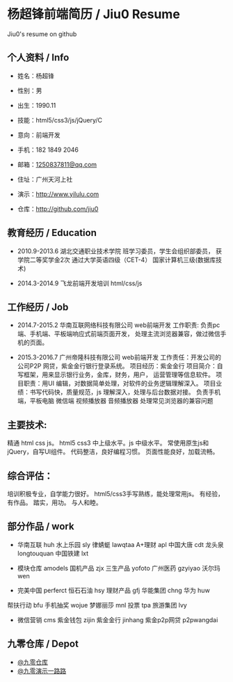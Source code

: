 # 杨超锋前端简历 / Jiu0 Resume
Jiu0's resume on github



## 个人资料 / Info


* 姓名：杨超锋
* 性别：男
* 出生：1990.11
* 技能：html5/css3/js/jQuery/C
* 意向：前端开发
* 手机：182 1849 2046
* 邮箱：1250837811@qq.com
* 住址：广州天河上社

* 演示：http://www.yilulu.com
* 仓库：http://github.com/jiu0



## 教育经历 / Education


* 2010.9-2013.6 湖北交通职业技术学院 
班学习委员，学生会组织部委员， 
获学院二等奖学金2次 
通过大学英语四级（CET-4） 
国家计算机三级(数据库技术)

* 2014.3-2014.9 飞龙前端开发培训 html/css/js



## 工作经历 / Job


* 2014.7-2015.2 华南互联网络科技有限公司  web前端开发
工作职责: 负责pc端、手机端、平板端响应式前端页面开发，
处理主流浏览器兼容，做过微信手机的页面。

* 2015.3-2016.7  广州帝隆科技有限公司   web前端开发
工作责任：开发公司的公司P2P 网贷，紫金金行银行登录系统。
项目经历：紫金金行
项目简介：自写框架，用来显示银行业务，金库，财务，用户，
运营管理等信息软件。
项目职责：用UI 编辑，对数据简单处理，对软件的业务逻辑理解深入。
项目业绩：书写代码快，质量规范，js 理解深入，处理与后台数据对接。
负责手机端，平板电脑 微信端 视频播放器 音频播放器
处理常见浏览器的兼容问题



## 主要技术: 
精通 html css js。
html5 css3 中上级水平。js 中级水平。
常使用原生js和jQuery，自写UI组件。
代码整洁，良好编程习惯。
页面性能良好，加载流畅。


## 综合评估：
培训积极专业，自学能力很好。
html5/css3手写熟练，能处理常用js。
有经验，有作品。
踏实，用功。
与人和睦。



## 部分作品 / work


* 华南互联   huh
水上乐园   sly 
律蜻蜓     lawqtaa
A+理财     apl
中国大唐   cdt
龙头泉     longtouquan
中国铁建   lxt

* 模块仓库   amodels
国机产品   zjx
三生产品   yofoto
广州医药   gzyiyao
沃尔玛     wen

* 完美中国   perferct
恒石石油   hsy
理财产品   gfj
华能集团   chng
华为       huw

帮扶行动   bfu
手机抽奖   wojue
梦娜丽莎   mnl
投票       tpa
旅游集团   lvy

* 微信营销   cms
紫金钱包   zijin
紫金金行   jinhang
紫金p2p网贷  p2pwangdai



## 九零仓库 / Depot


* [@九零仓库](https://github.com/jiu0)
* [@九零演示一路路](http://yilulu.com)

